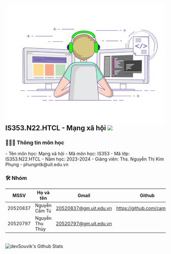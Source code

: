 <img align="right" alt="GIF" src="https://raw.githubusercontent.com/devSouvik/devSouvik/master/gif3.gif" width="500"/>
<h2> IS353.N22.HTCL - Mạng xã hội <img src="https://github.com/souvikguria98/souvikguria98/blob/master/Hi.gif" width="25"></h2>

<h3> 👨🏻‍💻 Thông tin môn học </h3>
- Tên môn học: Mạng xã hội
- Mã môn học: IS353
- Mã lớp: IS353.N22.HTCL
- Năm học: 2023-2024
- Giảng viên: Ths. Nguyễn Thị Kim Phụng - phungntk@uit.edu.vn

<h3>🛠 Nhóm</h3>

| MSSV | Họ và tên | Gmail | Github |
|--------------|-------|------|-------|
| 20520837 | Nguyễn Cẩm Tú | 20520837@gm.uit.edu.vn | https://github.com/camtu837 
| 20520797 | Nguyễn Thu Thủy | 20520797@gm.uit.edu.vn |  

<br>

<img align="center" src="https://github-readme-stats.vercel.app/api?username=devSouvik&include_all_commits=true&count_private=true&show_icons=true&line_height=20&title_color=7A7ADB&icon_color=2234AE&text_color=D3D3D3&bg_color=0,000000,130F40" alt="devSouvik's Github Stats">

</br>




